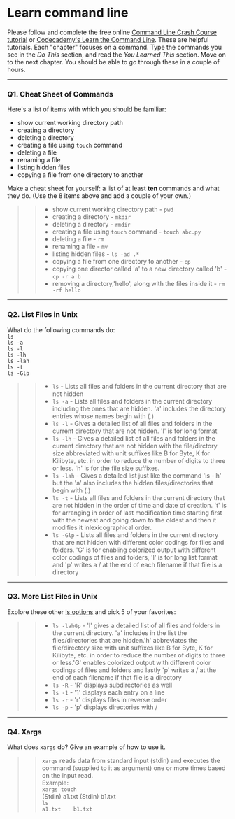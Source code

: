 # Learn command line

Please follow and complete the free online [Command Line Crash Course
tutorial](https://web.archive.org/web/20160708171659/http://cli.learncodethehardway.org/book/) or [Codecademy's Learn the Command Line](https://www.codecademy.com/learn/learn-the-command-line). These are helpful tutorials. Each "chapter" focuses on a command. Type the commands you see in the _Do This_ section, and read the _You Learned This_ section. Move on to the next chapter. You should be able to go through these in a couple of hours.

---

### Q1.  Cheat Sheet of Commands  

Here's a list of items with which you should be familiar:  
* show current working directory path
* creating a directory
* deleting a directory
* creating a file using `touch` command
* deleting a file
* renaming a file
* listing hidden files
* copying a file from one directory to another

Make a cheat sheet for yourself: a list of at least **ten** commands and what they do.  (Use the 8 items above and add a couple of your own.)  

> > * show current working directory path - `pwd`
> > * creating a directory - `mkdir`
> > * deleting a directory - `rmdir`
> > * creating a file using `touch` command - `touch abc.py`
> > * deleting a file - `rm`
> > * renaming a file - `mv`
> > * listing hidden files - `ls -ad .*`
> > * copying a file from one directory to another - `cp` 
> > * copying one director called 'a' to a new directory called 'b' - `cp -r a b`
> > * removing a directory,'hello', along with the files inside it - `rm -rf hello`

---

### Q2.  List Files in Unix   

What do the following commands do:  
`ls`  
`ls -a`  
`ls -l`  
`ls -lh`  
`ls -lah`  
`ls -t`  
`ls -Glp`  

> > * `ls` - Lists all files and folders in the current directory that are not hidden
> > * `ls -a` - Lists all files and folders in the current directory including the ones that are hidden. 'a' includes the directory entries whose names begin with (.) 
> > * `ls -l` - Gives a detailed list of all files and folders in the current directory that are not hidden. 'l' is for long format
> > * `ls -lh` - Gives a detailed list of all files and folders in the current directory that are not hidden with the file/dirctory size abbreviated with unit suffixes like B for Byte, K for Kilibyte, etc. in order to reduce the number of digits to three or less. 'h' is for the file size suffixes.
> > * `ls -lah` - Gives a detailed list just like the command 'ls -lh' but the 'a' also includes the hidden files/directories that begin with (.) 
> > * `ls -t` -  Lists all files and folders in the current directory that are not hidden in the order of time and date of creation. 't' is for arranging in order of last modification time starting first with the newest and going down to the oldest and then it modifies it inlexicographical order.
> > * `ls -Glp` - Lists all files and folders in the current directory that are not hidden with different color codings for files and folders. 'G' is for enabling colorized output with different color codings of files and folders, 'l' is for long list format and 'p' writes a / at the end of each filename if that file is a directory 

---

### Q3.  More List Files in Unix  

Explore these other [ls options](http://www.techonthenet.com/unix/basic/ls.php) and pick 5 of your favorites:

> > * `ls -lahGp` - 'l' gives a detailed list of all files and folders in the current directory. 'a' includes in the list the files/directories that are hidden.'h' abbreviates the file/directory size with unit suffixes like B for Byte, K for Kilibyte, etc. in order to reduce the number of digits to three or less.'G' enables colorized output with different color codings of files and folders and lastly 'p' writes a / at the end of each filename if that file is a directory  
> > * `ls -R` - 'R' displays subdirectories as well
> > * `ls -1` - '1' displays each entry on a line
> > * `ls -r` - 'r' displays files in reverse order
> > * `ls -p` - 'p' displays directories with /

---

### Q4.  Xargs   

What does `xargs` do? Give an example of how to use it.

> > `xargs` reads data from standard input (stdin) and executes the command (supplied to it as argument) one or more times based on the input read.  
> > Example:  
> > `xargs touch`   
> > (Stdin) a1.txt
> > (Stdin) b1.txt   
> > `ls`    
> > `a1.txt    b1.txt`  

 


